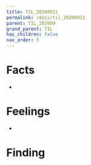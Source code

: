 ```yaml
---
title: TIL_20200911
permalink: /docs/til_20200911
parent: TIL_202009
grand_parent: TIL
has_children: false
nav_order: 5
---
```


# Facts

-

# Feelings

-

# Finding
